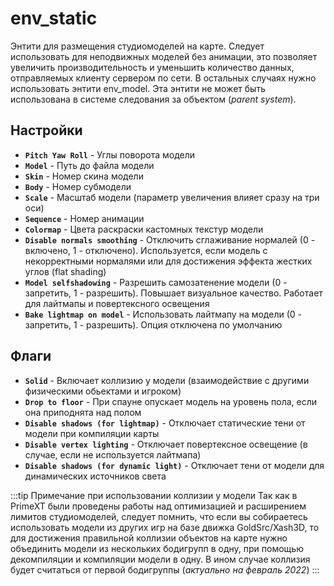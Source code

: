 ﻿# env_static
Энтити для размещения студиомоделей на карте. Следует использовать для неподвижных моделей без анимации, это позволяет увеличить производительность и уменьшить количество данных, отправляемых клиенту сервером по сети. В остальных случаях нужно использовать энтити env_model. Эта энтити не может быть использована в системе следования за объектом (*parent system*).

## Настройки
- **`Pitch Yaw Roll`** - Углы поворота модели
- **`Model`** - Путь до файла модели
- **`Skin`** -  Номер скина модели
- **`Body`** - Номер субмодели
- **`Scale`** - Масштаб модели (параметр увеличения влияет сразу на три оси) 
- **`Sequence`** - Номер анимации
- **`Colormap`** - Цвета раскраски кастомных текстур модели
- **`Disable normals smoothing`** - Отключить сглаживание нормалей (0 - включено, 1 - отключено). Используется, если модель с некорректными нормалями или для достижения эффекта жестких углов (flat shading)
- **`Model selfshadowing`** - Разрешить самозатенение модели (0 - запретить, 1 - разрешить). Повышает визуальное качество. Работает для лайтмапы и повертексного освещения
- **`Bake lightmap on model`** - Использовать лайтмапу на модели (0 - запретить, 1 - разрешить). Опция отключена по умолчанию

## Флаги
- **`Solid`** - Включает коллизию у модели (взаимодействие с другими физическими обьектами и игроком)
- **`Drop to floor`** - При спауне опускает модель на уровень пола, если она приподнята над полом
- **`Disable shadows (for lightmap)`** - Отключает статические тени от модели при компиляции карты
- **`Disable vertex lighting`** - Отключает повертексное освещение (в случае, если не используется лайтмапа)
- **`Disable shadows (for dynamic light)`** - Отключает тени от модели для динамических источников света

:::tip Примечание при использовании коллизии у модели
Так как в PrimeXT были проведены работы над оптимизацией и расширением лимитов студиомоделей, следует помнить, что если вы собираетесь использовать модели из других игр на базе движка GoldSrc/Xash3D, то для достижения правильной коллизии объектов на карте нужно объединить модели из нескольких бодигрупп в одну, при помощью декомпиляции и компиляции модели в одну. В ином случае коллизия будет считаться от первой бодигруппы (*актуально на февраль 2022*)
::: 
